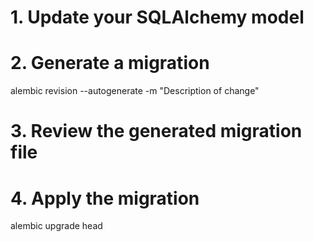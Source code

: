 # 1. Update your SQLAlchemy model
# 2. Generate a migration
alembic revision --autogenerate -m "Description of change"
# 3. Review the generated migration file
# 4. Apply the migration
alembic upgrade head

